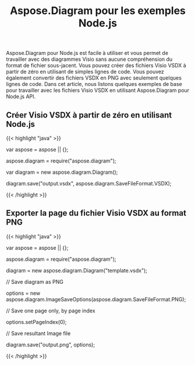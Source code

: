 ﻿---
title: Aspose.Diagram pour les exemples Node.js
type: docs
weight: 10
url: /fr/java/aspose-diagram-for-node-js-examples/
description: Viso Diagram Node.js API vous permet de travailler avec des diagrammes Visio sans aucune compréhension du format de fichier sous-jacent. Vous pouvez créer des fichiers Visio VSDX à partir de zéro et convertir des fichiers VSDX en PNG avec seulement quelques lignes de code.
---
Aspose.Diagram pour Node.js est facile à utiliser et vous permet de travailler avec des diagrammes Visio sans aucune compréhension du format de fichier sous-jacent. Vous pouvez créer des fichiers Visio VSDX à partir de zéro en utilisant de simples lignes de code. Vous pouvez également convertir des fichiers VSDX en PNG avec seulement quelques lignes de code. Dans cet article, nous listons quelques exemples de base pour travailler avec les fichiers Visio VSDX en utilisant Aspose.Diagram pour Node.js API.
## **Créer Visio VSDX à partir de zéro en utilisant Node.js**
{{< highlight "java" >}}

 var aspose = aspose || {};

aspose.diagram = require("aspose.diagram");

var diagram = new aspose.diagram.Diagram();

diagram.save("output.vsdx", aspose.diagram.SaveFileFormat.VSDX);

{{< /highlight >}}
## **Exporter la page du fichier Visio VSDX au format PNG**
{{< highlight "java" >}}

 var aspose = aspose || {};

aspose.diagram = require("aspose.diagram");

diagram = new aspose.diagram.Diagram("template.vsdx");

// Save diagram as PNG

options = new aspose.diagram.ImageSaveOptions(aspose.diagram.SaveFileFormat.PNG);

// Save one page only, by page index

options.setPageIndex(0);

// Save resultant Image file

diagram.save("output.png", options);

{{< /highlight >}}

